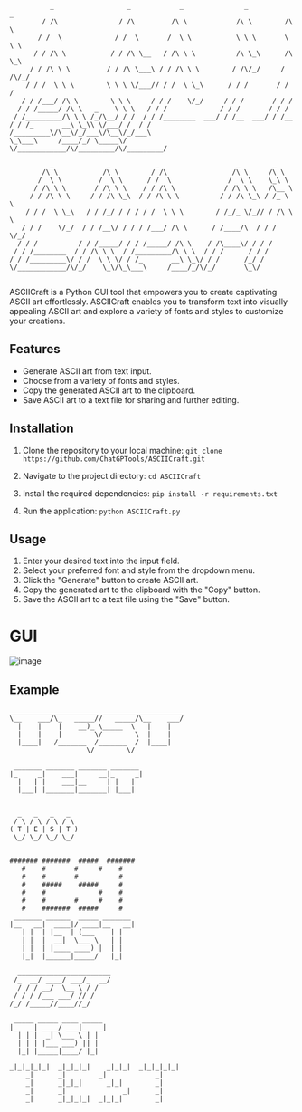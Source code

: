 ```
          _                  _            _               _           _     
        / /\               / /\         /\ \            /\ \        /\ \   
       / /  \             / /  \       /  \ \           \ \ \       \ \ \  
      / / /\ \           / / /\ \__   / /\ \ \          /\ \_\      /\ \_\ 
     / / /\ \ \         / / /\ \___\ / / /\ \ \        / /\/_/     / /\/_/ 
    / / /  \ \ \        \ \ \ \/___// / /  \ \_\      / / /       / / /    
   / / /___/ /\ \        \ \ \     / / /    \/_/     / / /       / / /     
  / / /_____/ /\ \   _    \ \ \   / / /             / / /       / / /      
 / /_________/\ \ \ /_/\__/ / /  / / /________  ___/ / /__  ___/ / /__     
/ / /_       __\ \_\\ \/___/ /  / / /_________\/\__\/_/___\/\__\/_/___\    
\_\___\     /____/_/ \_____\/   \/____________/\/_________/\/_________/    
                                                                           
          _             _           _                   _        _       
        /\ \           /\ \        / /\                /\ \     /\ \     
       /  \ \         /  \ \      / /  \              /  \ \    \_\ \    
      / /\ \ \       / /\ \ \    / / /\ \            / /\ \ \   /\__ \   
     / / /\ \ \     / / /\ \_\  / / /\ \ \          / / /\ \_\ / /_ \ \  
    / / /  \ \_\   / / /_/ / / / / /  \ \ \        / /_/_ \/_// / /\ \ \ 
   / / /    \/_/  / / /__\/ / / / /___/ /\ \      / /____/\  / / /  \/_/ 
  / / /          / / /_____/ / / /_____/ /\ \    / /\____\/ / / /        
 / / /________  / / /\ \ \  / /_________/\ \ \  / / /      / / /         
/ / /_________\/ / /  \ \ \/ / /_       __\ \_\/ / /      /_/ /          
\/____________/\/_/    \_\/\_\___\     /____/_/\/_/       \_\/           
                                                                         
```


ASCIICraft is a Python GUI tool that empowers you to create captivating ASCII art effortlessly. ASCIICraft enables you to transform text into visually appealing ASCII art and explore a variety of fonts and styles to customize your creations.

## Features

- Generate ASCII art from text input.
- Choose from a variety of fonts and styles.
- Copy the generated ASCII art to the clipboard.
- Save ASCII art to a text file for sharing and further editing.

## Installation

1. Clone the repository to your local machine:
```git clone https://github.com/ChatGPTools/ASCIICraft.git```

2. Navigate to the project directory:
```cd ASCIICraft```

3. Install the required dependencies:
```pip install -r requirements.txt```

4. Run the application:
```python ASCIICraft.py```

## Usage

1. Enter your desired text into the input field.
2. Select your preferred font and style from the dropdown menu.
3. Click the "Generate" button to create ASCII art.
4. Copy the generated art to the clipboard with the "Copy" button.
5. Save the ASCII art to a text file using the "Save" button.

# GUI
![image](https://github.com/ChatGPTools/ASCIICraft/assets/154993936/e08f5bb2-a113-49d7-bc79-b4146e3d304e)


## Example
```
______________________ ____________________
\__    ___/\_   _____//   _____/\__    ___/
  |    |    |    __)_ \_____  \   |    |   
  |    |    |        \/        \  |    |   
  |____|   /_______  /_______  /  |____|   
                   \/        \/            

 _______ _______ _______ _______ 
|_     _|    ___|     __|_     _|
  |   | |    ___|__     | |   |  
  |___| |_______|_______| |___|  
                                 

  _   _   _   _  
 / \ / \ / \ / \ 
( T | E | S | T )
 \_/ \_/ \_/ \_/ 


####### #######  #####  ####### 
   #    #       #     #    #    
   #    #       #          #    
   #    #####    #####     #    
   #    #             #    #    
   #    #       #     #    #    
   #    #######  #####     #   
 _______ ______  _____ _______ 
|__   __|  ____|/ ____|__   __|
   | |  | |__  | (___    | |   
   | |  |  __|  \___ \   | |   
   | |  | |____ ____) |  | |   
   |_|  |______|_____/   |_|   
                              
  _______________________
 /_  __/ ____/ ___/_  __/
  / / / __/  \__ \ / /   
 / / / /___ ___/ // /    
/_/ /_____//____//_/     
                         
 _____ _____ ____ _____ 
|_   _| ____/ ___|_   _|
  | | |  _| \___ \ | |  
  | | | |___ ___) || |  
  |_| |_____|____/ |_|
                                            
_|_|_|_|_|  _|_|_|_|    _|_|_|  _|_|_|_|_|  
    _|      _|        _|            _|      
    _|      _|_|_|      _|_|        _|      
    _|      _|              _|      _|      
    _|      _|_|_|_|  _|_|_|        _|      
                                         
```
